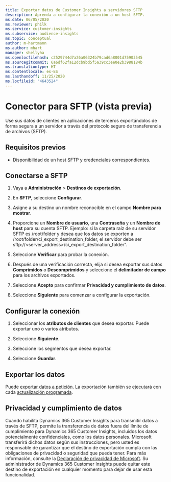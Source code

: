 ```yaml
---
title: Exportar datos de Customer Insights a servidores SFTP
description: Aprenda a configurar la conexión a un host SFTP.
ms.date: 06/05/2020
ms.reviewer: philk
ms.service: customer-insights
ms.subservice: audience-insights
ms.topic: conceptual
author: m-hartmann
ms.author: mhart
manager: shellyha
ms.openlocfilehash: c2529744d7a26a06324b79cad6a8001d75903545
ms.sourcegitcommit: 6a6df62fa12dcb9bd5f5a39cc3ee0e2b3988184b
ms.translationtype: HT
ms.contentlocale: es-ES
ms.lasthandoff: 11/25/2020
ms.locfileid: "4643524"
---
```

# <a name="connector-for-sftp-preview"></a>Conector para SFTP (vista previa)

Use sus datos de clientes en aplicaciones de terceros exportándolos de forma segura a un servidor a través del protocolo seguro de transferencia de archivos (SFTP).

## <a name="prerequisites"></a>Requisitos previos

- Disponibilidad de un host SFTP y credenciales correspondientes.

## <a name="connect-to-sftp"></a>Conectarse a SFTP

1. Vaya a **Administración** > **Destinos de exportación**.

1. En **SFTP**, seleccione **Configurar**.

1. Asigne a su destino un nombre reconocible en el campo **Nombre para mostrar**.

1. Proporcione un **Nombre de usuario**, una **Contraseña** y un **Nombre de host** para su cuenta SFTP. Ejemplo: si la carpeta raíz de su servidor SFTP es /root/folder y desea que los datos se exporten a /root/folder/ci_export_destination_folder, el servidor debe ser sftp://<server_address>/ci_export_destination_folder".

1. Seleccione **Verificar** para probar la conexión.

1. Después de una verificación correcta, elija si desea exportar sus datos **Comprimidos** o **Descomprimidos** y seleccione el **delimitador de campo** para los archivos exportados.

1. Seleccione **Acepto** para confirmar **Privacidad y cumplimiento de datos**.

1. Seleccione **Siguiente** para comenzar a configurar la exportación.

## <a name="configure-the-connection"></a>Configurar la conexión

1. Seleccionar los **atributos de clientes** que desea exportar. Puede exportar uno o varios atributos.

1. Seleccione **Siguiente**.

1. Seleccione los segmentos que desea exportar.

1. Seleccione **Guardar**.

## <a name="export-the-data"></a>Exportar los datos

Puede [exportar datos a petición](export-destinations.md). La exportación también se ejecutará con cada [actualización programada](system.md#schedule-tab).

## <a name="data-privacy-and-compliance"></a>Privacidad y cumplimiento de datos

Cuando habilita Dynamics 365 Customer Insights para transmitir datos a través de SFTP, permite la transferencia de datos fuera del límite de cumplimiento para Dynamics 365 Customer Insights, incluidos los datos potencialmente confidenciales, como los datos personales. Microsoft transferirá dichos datos según sus instrucciones, pero usted es responsable de garantizar que el destino de exportación cumpla con las obligaciones de privacidad o seguridad que pueda tener. Para más información, consulte la [Declaración de privacidad de Microsoft](https://go.microsoft.com/fwlink/?linkid=396732).
Su administrador de Dynamics 365 Customer Insights puede quitar este destino de exportación en cualquier momento para dejar de usar esta funcionalidad.
